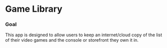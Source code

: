 # Game Library

### Goal
This app is designed to allow users to keep an internet/cloud copy of the list of their video games and the console or storefront they own it in.
